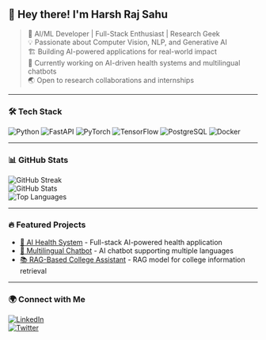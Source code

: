 ## 👋 Hey there! I'm Harsh Raj Sahu  

> 🚀 AI/ML Developer | Full-Stack Enthusiast | Research Geek  
> 💡 Passionate about Computer Vision, NLP, and Generative AI  
> 🏗️ Building AI-powered applications for real-world impact  
> 🎯 Currently working on AI-driven health systems and multilingual chatbots  
> 🌏 Open to research collaborations and internships  

---

### 🛠 Tech Stack  
![Python](https://img.shields.io/badge/Python-3776AB?style=for-the-badge&logo=python&logoColor=white)
![FastAPI](https://img.shields.io/badge/FastAPI-009688?style=for-the-badge&logo=fastapi&logoColor=white)
![PyTorch](https://img.shields.io/badge/PyTorch-EE4C2C?style=for-the-badge&logo=pytorch&logoColor=white)
![TensorFlow](https://img.shields.io/badge/TensorFlow-FF6F00?style=for-the-badge&logo=tensorflow&logoColor=white)
![PostgreSQL](https://img.shields.io/badge/PostgreSQL-336791?style=for-the-badge&logo=postgresql&logoColor=white)
![Docker](https://img.shields.io/badge/Docker-2496ED?style=for-the-badge&logo=docker&logoColor=white)

---

### 📊 GitHub Stats  
![GitHub Streak](https://streak-stats.demolab.com/?user=HarshRajSahu007&theme=radical)  
![GitHub Stats](https://github-readme-stats.vercel.app/api?username=HarshRajSahu007&show_icons=true&theme=radical)  
![Top Languages](https://github-readme-stats.vercel.app/api/top-langs/?username=HarshRajSahu007&layout=compact&theme=radical)  

---

### 🔥 Featured Projects  
- [🧠 AI Health System](https://github.com/HarshRajSahu007/AI-Health-System) - Full-stack AI-powered health application  
- [💬 Multilingual Chatbot](https://github.com/HarshRajSahu007/Multilingual-Chatbot) - AI chatbot supporting multiple languages  
- [📚 RAG-Based College Assistant](https://github.com/HarshRajSahu007/College-Assistant) - RAG model for college information retrieval  

---

### 🌍 Connect with Me  
[![LinkedIn](https://img.shields.io/badge/LinkedIn-0077B5?style=for-the-badge&logo=linkedin&logoColor=white)](https://www.linkedin.com/in/harshrajsahu)  
[![Twitter](https://img.shields.io/badge/Twitter-1DA1F2?style=for-the-badge&logo=twitter&logoColor=white)](https://twitter.com/HarshRajSahu007)  
